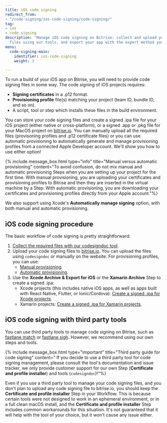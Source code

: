 ```yaml
---
title: iOS code signing
redirect_from:
- "/code-signing/ios-code-signing/code-signing/"
tag:
- ios
- code-signing
description: 'Manage iOS code signing on Bitrise: collect and upload your code signing
  files using our tools, and export your app with the export method you specify.'
menu:
  code-signing-main:
    identifier: ios-code-signing
    weight: 3

---
```

To run a build of your iOS app on Bitrise, you will need to provide code signing files in some way. The code signing of iOS projects requires:

* **Signing certificates** in a .p12 format.
* **Provisioning profile** file(s) matching your project (team ID, bundle ID, and so on).
* A script, tool or step which installs these files in the build environment.

You can store your code signing files and create a signed .ipa file for your iOS project (either native or cross-platform), or a signed .app or .pkg file for your MacOS project on [bitrise.io](https://www.bitrise.io). You can manually upload all the required files (provisoning profiles and .p12 certificate files) or you can use automatic provisioning to automatically generate and manage provisioning profiles from a connected Apple Developer account. We'll show you how to use either option!

{% include message_box.html type="info" title="Manual versus automatic provisioning" content="To avoid confusion, do not mix manual and automatic provisioning Steps when you are setting up your project for the first time. With manual provisioning, you are uploading your certificates and provisioning profiles to Bitrise and then they are inserted in the virtual machine by a Step. With automatic provisioning, you are downloading your certificates and provisioning profiles directly from your Apple account."%}

We also support using Xcode's **Automatically manage signing** option, with both manual and automatic provisioning.

## iOS code signing procedure

The basic workflow of code signing is pretty straightforward:

1. [Collect the required files with our codesigndoc tool](/code-signing/ios-code-signing/collecting-files-with-codesigndoc).
2. Upload your code signing files to [bitrise.io](https://www.bitrise.io). You can upload the files using `codesigndoc` or manually on the website. For provisioning profiles, you can use:
   * [Manual provisioning](/code-signing/ios-code-signing/ios-manual-provisioning).
   * [Automatic provisioning](/code-signing/ios-code-signing/ios-auto-provisioning).
3. Use the **Xcode Archive & Export for iOS** or the **Xamarin Archive** Step to create a signed .ipa:
   * Xcode projects (this includes native iOS apps, as well as apps built with React Native, Flutter, or Ionic/Cordova): [Create a signed .ipa for Xcode projects](/code-signing/ios-code-signing/create-signed-ipa-for-xcode).
   * Xamarin projects: [Create a signed .ipa for Xamarin projects](/code-signing/ios-code-signing/create-signed-ipa-for-xamarin).

## iOS code signing with third party tools

You can use third party tools to manage code signing on Bitrise, such as [fastlane match](https://github.com/fastlane/fastlane/tree/master/match)
or [fastlane sigh](https://github.com/fastlane/fastlane/tree/master/sigh). However, we recommend using our own steps and tools.

{% include message_box.html type="important" title="Third party guide for code signing" content=" If you decide to use a third party tool for code signing management, please consult the tool's documentation and issue tracker, we only provide customer support for our own Step (**Certificate and profile installer**) and tools (`codesigndoc`)!"%}

Even if you use a third party tool to manage your code signing files, and you don't plan to upload any code signing file to bitrise.io, you should keep the **Certificate and profile installer** Step in your Workflow. This is because certain tools were not designed to work in an ephemeral environment, or in a full clean macOS install, and the **Certificate and profile installer** Step includes common workarounds for this situation. It's not guaranteed that it will help with the tool of your choice, but it won't cause any issue either.
